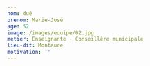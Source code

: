 ```yaml
---
nom: dué
prenom: Marie-José
age: 52
image: /images/equipe/02.jpg
metier: Enseignante - Conseillère municipale
lieu-dit: Montaure
motivation: ''
---
```

